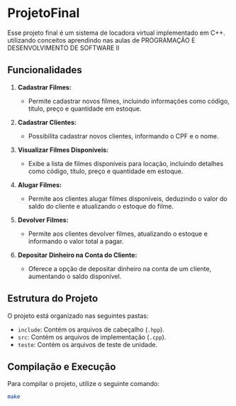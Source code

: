 # ProjetoFinal 

Esse projeto final é um sistema de locadora virtual implementado em C++. utilizando conceitos aprendindo nas aulas de PROGRAMAÇÃO E DESENVOLVIMENTO DE SOFTWARE II

## Funcionalidades

1. **Cadastrar Filmes:**
   - Permite cadastrar novos filmes, incluindo informações como código, título, preço e quantidade em estoque.

2. **Cadastrar Clientes:**
   - Possibilita cadastrar novos clientes, informando o CPF e o nome.

3. **Visualizar Filmes Disponíveis:**
   - Exibe a lista de filmes disponíveis para locação, incluindo detalhes como código, título, preço e quantidade em estoque.

4. **Alugar Filmes:**
   - Permite aos clientes alugar filmes disponíveis, deduzindo o valor do saldo do cliente e atualizando o estoque do filme.

5. **Devolver Filmes:**
   - Permite aos clientes devolver filmes, atualizando o estoque e informando o valor total a pagar.

6. **Depositar Dinheiro na Conta do Cliente:**
   - Oferece a opção de depositar dinheiro na conta de um cliente, aumentando o saldo disponível.
  
## Estrutura do Projeto

O projeto está organizado nas seguintes pastas:

- `include`: Contém os arquivos de cabeçalho (`.hpp`).
- `src`: Contém os arquivos de implementação (`.cpp`).
- `teste`: Contém os arquivos de teste de unidade.

## Compilação e Execução

Para compilar o projeto, utilize o seguinte comando:

```bash
make
